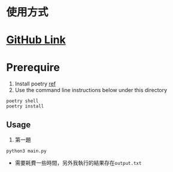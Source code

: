 # 使用方式
# [GitHub Link](https://github.com/I-Sheng/Web-Mining)
# Prerequire
1. Install poetry [ref](https://python-poetry.org/docs/)
2. Use the command line instructions below under this directory
```
poetry shell
poetry install
```

## Usage
1. 第一題
```
python3 main.py
```
* 需要耗費一些時間，另外我執行的結果存在`output.txt`

